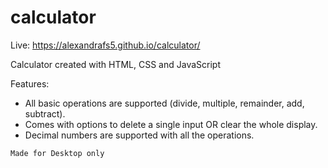 # calculator

Live: https://alexandrafs5.github.io/calculator/

Calculator created with HTML, CSS and JavaScript

Features:

- All basic operations are supported (divide, multiple, remainder, add, subtract).
- Comes with options to delete a single input OR clear the whole display.
- Decimal numbers are supported with all the operations.

`Made for Desktop only`